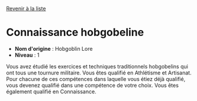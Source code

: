 [Revenir à la liste](..)

# Connaissance hobgobeline

 * **Nom d'origine** : Hobgoblin Lore
 * **Niveau** : 1


<p><span id="ctl00_MainContent_DetailedOutput">Vous avez étudié les exercices et techniques traditionnels hobgobelins qui ont tous une tournure militaire. Vous êtes qualifié en Athlétisme et Artisanat. Pour chacune de ces compétences dans laquelle vous étiez déjà qualifié, vous devenez qualifié dans une compétence de votre choix. Vous êtes également qualifié en Connaissance.&nbsp;</span></p>